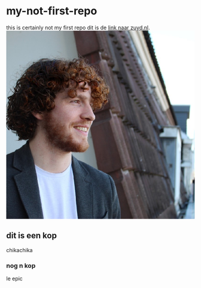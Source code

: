# my-not-first-repo
this is certainly not my first repo
dit is de [link naar zuyd.nl](https://www.zuyd.nl).
![picture of perfection](1680800694302.jfif)

## dit is een kop
chikachika

### nog n kop
le epic
